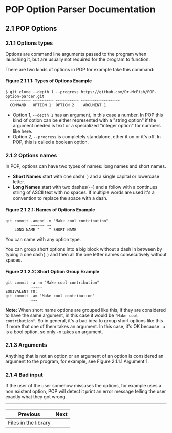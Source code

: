 # POP Option Parser Documentation

## 2.1 POP Options

### 2.1.1 Options types

Options are command line arguments passed to the program when launching it, but are usually not required for the program to function.

There are two kinds of options in POP for example take this command:

#### **Figure 2.1.1.1: Types of Options Example**

 	$ git clone --depth 1 --progress https://github.com/Dr-McFish/POP-option-parcer.git
 	  ~~~~~~~~~ ~~~~~~~~~ ~~~~~~~~~~ ~~~~~~~~~~~~~~~~~  
	  COMMAND   OPTION 1  OPTION 2	  ARGUMENT 1

 - Option 1, `--depth 1` has an argument, in this case a number. In POP this kind of option can be either represented with a "string option" if the argument needed is text or a specialized "integer option" for numbers like here.
 - Option 2, `--progress` is completely standalone, ether it on or it's off. In POP, this is called a boolean option.

### 2.1.2 Options names

In POP, options can have two types of names: long names and short names.

 - **Short Names** start with one dash(`-`) and a single capital or lowercase letter.
 - **Long Names** start with two dashes(`--`) and a follow with a continues string of ASCII text with no spaces. If multiple words are used it's a convention to replace the space with a dash.

#### **Figure 2.1.2.1: Names of Options Example**

	git commit -amend -m "Make cool contribution"
	           ~~~~~~ ~~
        LONG NAME ^    ^ SHORT NAME

You can name with any option type. 

You can group short options into a big block without a dash in between by typing a one dash(`-`) and then all the one letter names consecutively without spaces.

#### **Figure 2.1.2.2: Short Option Group Example**

	git commit -a -m "Make cool contribution"
			   ~~~~~	
	EQUIVALENT TO:
	git commit -am "Make cool contribution"
               ~~~

**Note:** When short name options are grouped like this, if they are considered to have the same argument, in this case it would be `"Make cool contribution"`. So in general, it's a bad idea to group short options like this if more that one of them takes an argument. In this case, it's OK because `-a` is a bool option, so only `-m` takes an argument.

### 2.1.3 Arguments

Anything that is not an option or an argument of an option is considered an argument to the program, for example, see Figure 2.1.1.1 Argument 1.

### 2.1.4 Bad input

If the user of the user somehow missuses the options, for example uses a non existent option, POP will detect it print an error message telling the user exactly what they got wrong. 

---

Previous                                            | Next
--------------------------------------------------- | --------------------------
[Files in the library](1.2_Files_in_the_library.md) | []()